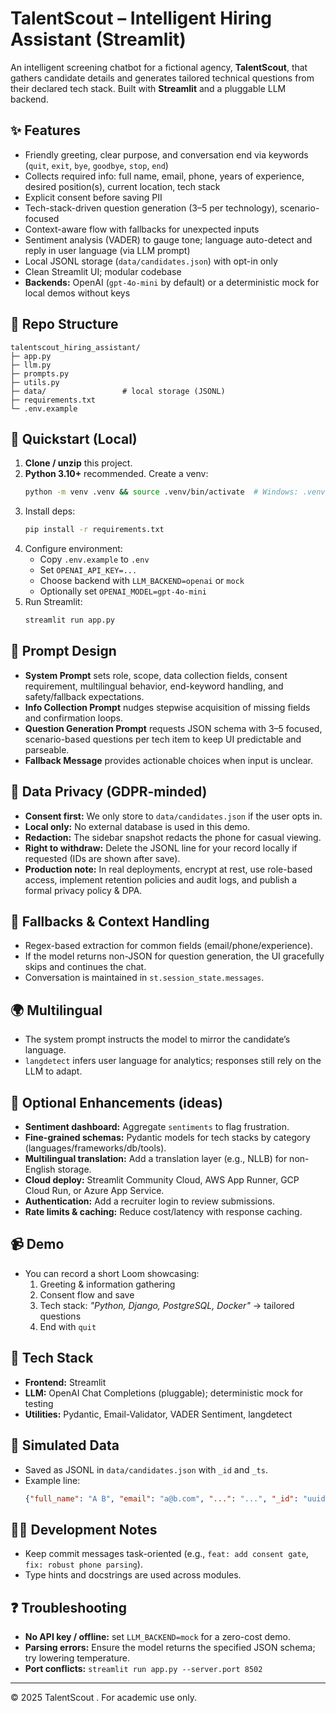 # TalentScout – Intelligent Hiring Assistant (Streamlit)

An intelligent screening chatbot for a fictional agency, **TalentScout**, that gathers candidate details and generates tailored technical questions from their declared tech stack. Built with **Streamlit** and a pluggable LLM backend.

## ✨ Features
- Friendly greeting, clear purpose, and conversation end via keywords (`quit`, `exit`, `bye`, `goodbye`, `stop`, `end`)
- Collects required info: full name, email, phone, years of experience, desired position(s), current location, tech stack
- Explicit consent before saving PII
- Tech-stack-driven question generation (3–5 per technology), scenario-focused
- Context-aware flow with fallbacks for unexpected inputs
- Sentiment analysis (VADER) to gauge tone; language auto-detect and reply in user language (via LLM prompt)
- Local JSONL storage (`data/candidates.json`) with opt-in only
- Clean Streamlit UI; modular codebase
- **Backends:** OpenAI (`gpt-4o-mini` by default) or a deterministic mock for local demos without keys

## 🧱 Repo Structure
```
talentscout_hiring_assistant/
├─ app.py
├─ llm.py
├─ prompts.py
├─ utils.py
├─ data/                 # local storage (JSONL)
├─ requirements.txt
└─ .env.example
```

## 🚀 Quickstart (Local)
1. **Clone / unzip** this project.
2. **Python 3.10+** recommended. Create a venv:
   ```bash
   python -m venv .venv && source .venv/bin/activate  # Windows: .venv\Scripts\activate
   ```
3. Install deps:
   ```bash
   pip install -r requirements.txt
   ```
4. Configure environment:
   - Copy `.env.example` to `.env`
   - Set `OPENAI_API_KEY=...`
   - Choose backend with `LLM_BACKEND=openai` or `mock`
   - Optionally set `OPENAI_MODEL=gpt-4o-mini`
5. Run Streamlit:
   ```bash
   streamlit run app.py
   ```

## 🧠 Prompt Design
- **System Prompt** sets role, scope, data collection fields, consent requirement, multilingual behavior, end-keyword handling, and safety/fallback expectations.
- **Info Collection Prompt** nudges stepwise acquisition of missing fields and confirmation loops.
- **Question Generation Prompt** requests JSON schema with 3–5 focused, scenario-based questions per tech item to keep UI predictable and parseable.
- **Fallback Message** provides actionable choices when input is unclear.

## 🔐 Data Privacy (GDPR-minded)
- **Consent first:** We only store to `data/candidates.json` if the user opts in.
- **Local only:** No external database is used in this demo.
- **Redaction:** The sidebar snapshot redacts the phone for casual viewing.
- **Right to withdraw:** Delete the JSONL line for your record locally if requested (IDs are shown after save).
- **Production note:** In real deployments, encrypt at rest, use role-based access, implement retention policies and audit logs, and publish a formal privacy policy & DPA.

## 🧪 Fallbacks & Context Handling
- Regex-based extraction for common fields (email/phone/experience).
- If the model returns non-JSON for question generation, the UI gracefully skips and continues the chat.
- Conversation is maintained in `st.session_state.messages`.

## 🌍 Multilingual
- The system prompt instructs the model to mirror the candidate’s language.
- `langdetect` infers user language for analytics; responses still rely on the LLM to adapt.

## 🧾 Optional Enhancements (ideas)
- **Sentiment dashboard:** Aggregate `sentiments` to flag frustration.
- **Fine-grained schemas:** Pydantic models for tech stacks by category (languages/frameworks/db/tools).
- **Multilingual translation:** Add a translation layer (e.g., NLLB) for non-English storage.
- **Cloud deploy:** Streamlit Community Cloud, AWS App Runner, GCP Cloud Run, or Azure App Service.
- **Authentication:** Add a recruiter login to review submissions.
- **Rate limits & caching:** Reduce cost/latency with response caching.

## 📹 Demo
- You can record a short Loom showcasing:
  1) Greeting & information gathering  
  2) Consent flow and save  
  3) Tech stack: _"Python, Django, PostgreSQL, Docker"_ → tailored questions  
  4) End with `quit`

## 🧰 Tech Stack
- **Frontend:** Streamlit
- **LLM:** OpenAI Chat Completions (pluggable); deterministic mock for testing
- **Utilities:** Pydantic, Email-Validator, VADER Sentiment, langdetect

## 📂 Simulated Data
- Saved as JSONL in `data/candidates.json` with `_id` and `_ts`.
- Example line:
  ```json
  {"full_name": "A B", "email": "a@b.com", "...": "...", "_id": "uuid", "_ts": 1724670000.0}
  ```

## 🧑‍💻 Development Notes
- Keep commit messages task-oriented (e.g., `feat: add consent gate`, `fix: robust phone parsing`).
- Type hints and docstrings are used across modules.

## ❓ Troubleshooting
- **No API key / offline:** set `LLM_BACKEND=mock` for a zero-cost demo.
- **Parsing errors:** Ensure the model returns the specified JSON schema; try lowering temperature.
- **Port conflicts:** `streamlit run app.py --server.port 8502`

---
© 2025 TalentScout . For academic use only.
